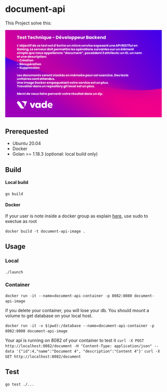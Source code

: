 # document-api

This Project solve this:

![test](vade_test.png) 

## Prerequested

* Ubuntu 20.04
* Docker 
* Golan >= 1.18.3 (optional: local build only)


## Build

#### Local build

`go build`

#### Docker 

If your user is note inside a docker group as explain [here](https://docs.docker.com/engine/install/linux-postinstall/), use sudo to exectue as root

`docker build -t document-api-image . `

## Usage 

### Local

`./launch`

### Container

`docker run -it --name=document-api-container -p 8082:8080 document-api-image `

if you delete your container, you will lose your db. You should mount a volume to get database on your local host.

`docker run -it -v $(pwd):/database --name=document-api-container -p 8082:8080 document-api-image`

Your api is running on 8082 of your container to test it 
`curl -X POST http://localhost:8082/document -H "Content-Type: application/json" --data '{"id":4,"name":"Document 4", "description":"Content 4"}'`
`curl -X GET http://localhost:8082/document`

## Test 

`go test ./...`

